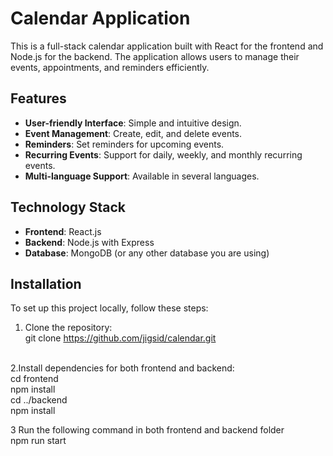 # Calendar Application

This is a full-stack calendar application built with React for the frontend and Node.js for the backend. The application allows users to manage their events, appointments, and reminders efficiently.

## Features

- **User-friendly Interface**: Simple and intuitive design.
- **Event Management**: Create, edit, and delete events.
- **Reminders**: Set reminders for upcoming events.
- **Recurring Events**: Support for daily, weekly, and monthly recurring events.
- **Multi-language Support**: Available in several languages.

## Technology Stack

- **Frontend**: React.js
- **Backend**: Node.js with Express
- **Database**: MongoDB (or any other database you are using)

## Installation

To set up this project locally, follow these steps:

1. Clone the repository:<br>
   git clone https://github.com/jigsid/calendar.git<br>
<br>
2.Install dependencies for both frontend and backend:<br>
cd frontend<br>
npm install<br>
cd ../backend<br>
npm install<br>

3 Run the following command in both frontend and backend folder<br>
npm run start

